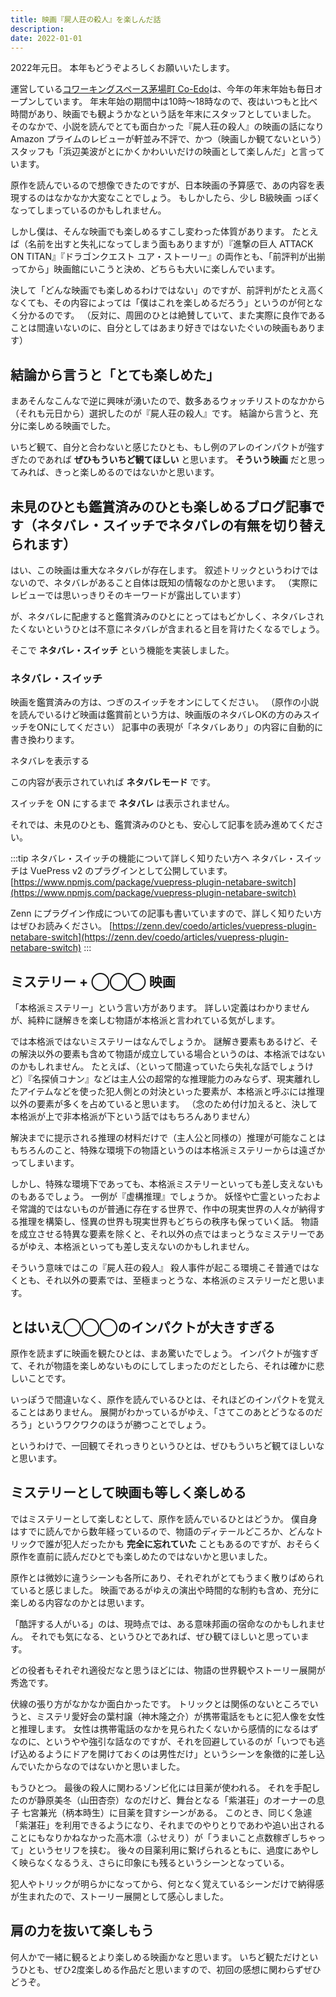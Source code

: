 ```yaml
---
title: 映画『屍人荘の殺人』を楽しんだ話
description: 
date: 2022-01-01
---
```

2022年元日。
本年もどうぞよろしくお願いいたします。

運営している[コワーキングスペース茅場町 Co-Edo](https://www.coworking.tokyo.jp/)は、今年の年末年始も毎日オープンしています。
年末年始の期間中は10時〜18時なので、夜はいつもと比べ時間があり、映画でも観ようかなという話を年末にスタッフとしていました。
そのなかで、小説を読んでとても面白かった『屍人荘の殺人』の映画の話になり Amazon プライムのレビューが軒並み不評で、かつ（映画しか観てないという）スタッフも「浜辺美波がとにかくかわいいだけの映画として楽しんだ」と言っています。

原作を読んでいるので想像できたのですが、日本映画の予算感で、あの内容を表現するのはなかなか大変なことでしょう。
もしかしたら、少し B級映画 っぽくなってしまっているのかもしれません。

しかし僕は、そんな映画でも楽しめるすこし変わった体質があります。
たとえば（名前を出すと失礼になってしまう面もありますが）『進撃の巨人 ATTACK ON TITAN』『ドラゴンクエスト ユア・ストーリー』の両作とも、「前評判が出揃ってから」映画館にいこうと決め、どちらも大いに楽しんでいます。

決して「どんな映画でも楽しめるわけではない」のですが、前評判がたとえ高くなくても、その内容によっては「僕はこれを楽しめるだろう」というのが何となく分かるのです。
（反対に、周囲のひとは絶賛していて、また実際に良作であることは間違いないのに、自分としてはあまり好きではないたぐいの映画もあります）

## 結論から言うと「とても楽しめた」

まあそんなこんなで逆に興味が湧いたので、数多あるウォッチリストのなかから（それも元日から）選択したのが『屍人荘の殺人』です。
結論から言うと、充分に楽しめる映画でした。

いちど観て、自分と合わないと感じたひとも、もし例のアレのインパクトが強すぎたのであれば **ぜひもういちど観てほしい** と思います。
**そういう映画** だと思ってみれば、きっと楽しめるのではないかと思います。

## 未見のひとも鑑賞済みのひとも楽しめるブログ記事です（ネタバレ・スイッチでネタバレの有無を切り替えられます）

はい、この映画は重大なネタバレが存在します。
叙述トリックというわけではないので、ネタバレがあること自体は既知の情報なのかと思います。
（実際にレビューでは思いっきりそのキーワードが露出しています）

が、ネタバレに配慮すると鑑賞済みのひとにとってはもどかしく、ネタバレされたくないというひとは不意にネタバレが含まれると目を背けたくなるでしょう。

そこで **ネタバレ・スイッチ** という機能を実装しました。

### ネタバレ・スイッチ

映画を鑑賞済みの方は、つぎのスイッチをオンにしてください。
（原作の小説を読んでいるけど映画は鑑賞前という方は、映画版のネタバレOKの方のみスイッチをONにしてください）
記事中の表現が「ネタバレあり」の内容に自動的に書き換わります。

<NetaBareSwitch>ネタバレを表示する</NetaBareSwitch>


<NetaBareDiv bare>

この内容が表示されていれば **ネタバレモード** です。
</NetaBareDiv>
<NetaBareDiv bare :isBare="false">

スイッチを ON にするまで **ネタバレ** は表示されません。
</NetaBareDiv>

それでは、未見のひとも、鑑賞済みのひとも、安心して記事を読み進めてください。

:::tip ネタバレ・スイッチの機能について詳しく知りたい方へ
ネタバレ・スイッチは VuePress v2 のプラグインとして公開しています。
[https://www.npmjs.com/package/vuepress-plugin-netabare-switch](https://www.npmjs.com/package/vuepress-plugin-netabare-switch)

Zenn にプラグイン作成についての記事も書いていますので、詳しく知りたい方はぜひお読みください。
[https://zenn.dev/coedo/articles/vuepress-plugin-netabare-switch](https://zenn.dev/coedo/articles/vuepress-plugin-netabare-switch)
:::

## ミステリー + <NetaBareSpan bare="ゾンビ">◯◯◯</NetaBareSpan> 映画

「本格派ミステリー」という言い方があります。
詳しい定義はわかりませんが、純粋に謎解きを楽しむ物語が本格派と言われている気がします。

では本格派ではないミステリーはなんでしょうか。
謎解き要素もあるけど、その解決以外の要素も含めて物語が成立している場合というのは、本格派ではないのかもしれません。
たとえば、（といって間違っていたら失礼な話でしょうけど）『名探偵コナン』などは主人公の超常的な推理能力のみならず、現実離れしたアイテムなどを使った犯人側との対決といった要素が、本格派と呼ぶには推理以外の要素が多くを占めていると思います。
（念のため付け加えると、決して本格派が上で非本格派が下という話ではもちろんありません）

解決までに提示される推理の材料だけで（主人公と同様の）推理が可能なことはもちろんのこと、特殊な環境下の物語というのは本格派ミステリーからは遠ざかってしまいます。

しかし、特殊な環境下であっても、本格派ミステリーといっても差し支えないものもあるでしょう。
一例が『虚構推理』でしょうか。
妖怪や亡霊といったおよそ常識的ではないものが普通に存在する世界で、作中の現実世界の人々が納得する推理を構築し、怪異の世界も現実世界もどちらの秩序も保っていく話。
物語を成立させる特異な要素を除くと、それ以外の点ではまっとうなミステリーであるがゆえ、本格派といっても差し支えないのかもしれません。

そういう意味ではこの『屍人荘の殺人』
殺人事件が起こる環境こそ普通ではなくとも、それ以外の要素では、至極まっとうな、本格派のミステリーだと思います。

## とはいえ<NetaBareSpan bare="ゾンビ">◯◯◯</NetaBareSpan>のインパクトが大きすぎる

原作を読まずに映画を観たひとは、まあ驚いたでしょう。
インパクトが強すぎて、それが物語を楽しめないものにしてしまったのだとしたら、それは確かに悲しいことです。

いっぽうで間違いなく、原作を読んでいるひとは、それほどのインパクトを覚えることはありません。
展開がわかっているがゆえ、「さてこのあとどうなるのだろう」というワクワクのほうが勝つことでしょう。

というわけで、一回観てそれっきりというひとは、ぜひもういちど観てほしいなと思います。

## ミステリーとして映画も等しく楽しめる

ではミステリーとして楽しむとして、原作を読んでいるひとはどうか。
僕自身はすでに読んでから数年経っているので、物語のディテールどころか、どんなトリックで誰が犯人だったかも **完全に忘れていた** こともあるのですが、おそらく原作を直前に読んだひとでも楽しめたのではないかと思いました。

<NetaBareDiv>

原作とは微妙に違うシーンも各所にあり、それぞれがとてもうまく散りばめられていると感じました。
映画であるがゆえの演出や時間的な制約も含め、充分に楽しめる内容なのかとは思います。

「酷評する人がいる」のは、現時点では、ある意味邦画の宿命なのかもしれません。
それでも気になる、というひとであれば、ぜひ観てほしいと思っています。

どの役者もそれぞれ適役だなと思うほどには、物語の世界観やストーリー展開が秀逸です。
</NetaBareDiv>
<NetaBareDiv bare>

伏線の張り方がなかなか面白かったです。
トリックとは関係のないところでいうと、ミステリ愛好会の葉村譲（神木隆之介）が携帯電話をもとに犯人像を女性と推理します。
女性は携帯電話のなかを見られたくないから感情的になるはずなのに、というやや強引な話なのですが、それを回避しているのが「いつでも逃げ込めるようにドアを開けておくのは男性だけ」というシーンを象徴的に差し込んでいたからなのではないかと思いました。

もうひとつ。
最後の殺人に関わるゾンビ化には目薬が使われる。
それを手配したのが静原美冬（山田杏奈）なのだけど、舞台となる「紫湛荘」のオーナーの息子 七宮兼光（柄本時生）に目薬を貸すシーンがある。
このとき、同じく急遽「紫湛荘」を利用できるようになり、それまでのやりとりであわや追い出されることにもなりかねなかった高木凛（ふせえり）が「うまいこと点数稼ぎしちゃって」というセリフを挟む。
後々の目薬利用に繋げられるともに、過度にあやしく映らなくなるうえ、さらに印象にも残るというシーンとなっている。

犯人やトリックが明らかになってから、何となく覚えているシーンだけで納得感が生まれたので、ストーリー展開として感心しました。
</NetaBareDiv>

## 肩の力を抜いて楽しもう

何人かで一緒に観るとより楽しめる映画かなと思います。
いちど観ただけというひとも、ぜひ2度楽しめる作品だと思いますので、初回の感想に関わらずぜひどうぞ。

